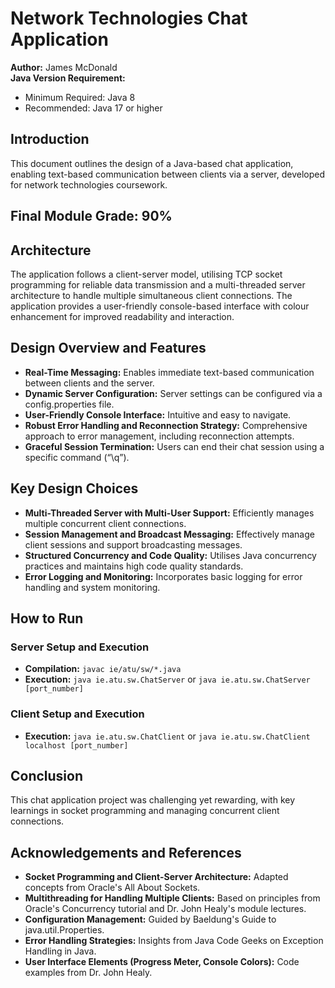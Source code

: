 # Network Technologies Chat Application 
**Author:** James McDonald  
**Java Version Requirement:**  
- Minimum Required: Java 8  
- Recommended: Java 17 or higher

## Introduction 
This document outlines the design of a Java-based chat application, enabling text-based communication between clients via a server, developed for network technologies coursework.

## Final Module Grade: 90%

## Architecture 
The application follows a client-server model, utilising TCP socket programming for reliable data transmission and a multi-threaded server architecture to handle multiple simultaneous client connections. The application provides a user-friendly console-based interface with colour enhancement for improved readability and interaction.

## Design Overview and Features
- **Real-Time Messaging:** Enables immediate text-based communication between clients and the server.
- **Dynamic Server Configuration:** Server settings can be configured via a config.properties file.
- **User-Friendly Console Interface:** Intuitive and easy to navigate.
- **Robust Error Handling and Reconnection Strategy:** Comprehensive approach to error management, including reconnection attempts.
- **Graceful Session Termination:** Users can end their chat session using a specific command (“\q”).

## Key Design Choices
- **Multi-Threaded Server with Multi-User Support:** Efficiently manages multiple concurrent client connections.
- **Session Management and Broadcast Messaging:** Effectively manage client sessions and support broadcasting messages.
- **Structured Concurrency and Code Quality:** Utilises Java concurrency practices and maintains high code quality standards.
- **Error Logging and Monitoring:** Incorporates basic logging for error handling and system monitoring.

## How to Run
### Server Setup and Execution
- **Compilation:** `javac ie/atu/sw/*.java`
- **Execution:** `java ie.atu.sw.ChatServer` or `java ie.atu.sw.ChatServer [port_number]`

### Client Setup and Execution
- **Execution:** `java ie.atu.sw.ChatClient` or `java ie.atu.sw.ChatClient localhost [port_number]`

## Conclusion 
This chat application project was challenging yet rewarding, with key learnings in socket programming and managing concurrent client connections.

## Acknowledgements and References
- **Socket Programming and Client-Server Architecture:** Adapted concepts from Oracle's All About Sockets.
- **Multithreading for Handling Multiple Clients:** Based on principles from Oracle's Concurrency tutorial and Dr. John Healy's module lectures.
- **Configuration Management:** Guided by Baeldung's Guide to java.util.Properties.
- **Error Handling Strategies:** Insights from Java Code Geeks on Exception Handling in Java.
- **User Interface Elements (Progress Meter, Console Colors):** Code examples from Dr. John Healy.
